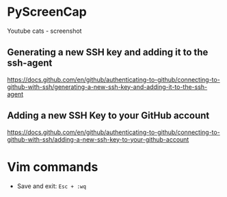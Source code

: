 # PyScreenCap
Youtube cats - screenshot

## Generating a new SSH key and adding it to the ssh-agent
https://docs.github.com/en/github/authenticating-to-github/connecting-to-github-with-ssh/generating-a-new-ssh-key-and-adding-it-to-the-ssh-agent

## Adding a new SSH Key to your GitHub account
https://docs.github.com/en/github/authenticating-to-github/connecting-to-github-with-ssh/adding-a-new-ssh-key-to-your-github-account

# Vim commands
* Save and exit: `Esc + :wq`

